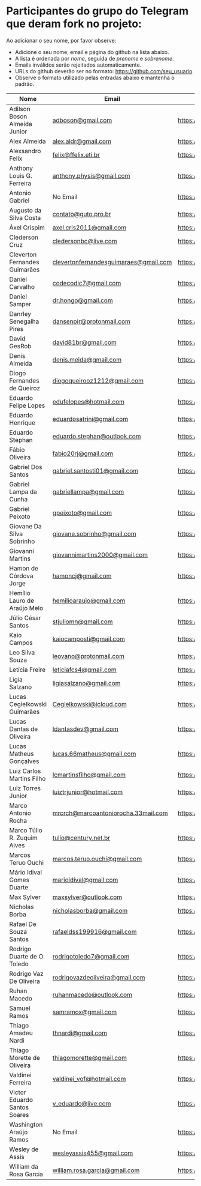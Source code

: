 ﻿# Participantes do grupo do Telegram que deram fork no projeto:

Ao adicionar o seu nome, por favor observe:

* Adicione o seu nome, email e página do github na lista abaixo.
* A lista é ordenada por *nome*, seguida de *prenome* e *sobrenome*.
* Emails inválidos serão rejeitados automaticamente.
* URLs do github deverão ser no formato: https://github.com/seu_usuario
* Observe o formato utilizado pelas entradas abaixo e mantenha o padrão.

| Nome                          | Email                                 | Github Page                           |
| ----------------------------- | ------------------------------------- | ------------------------------------- |
| Adilson Boson Almeida Junior  | adboson@gmail.com                     | https://github.com/adboson            |
| Alex Almeida                  | alex.aldr@gmail.com                   | https://github.com/alexaldr           |
| Alexsandro Felix              | felix@ffelix.eti.br                   | https://github.com/asfelix            |
| Anthony Louis G. Ferreira     | anthony.physis@gmail.com              | https://github.com/anthonyfisicabsb   |
| Antonio Gabriel               | No Email                              | https://github.com/presstart          |
| Augusto da Silva Costa        | contato@guto.pro.br                   | https://github.com/gutocosta          |
| Áxel Crispim                  | axel.cris2011@gmail.com               | https://github.com/ZartRock           |
| Clederson Cruz                | cledersonbc@live.com                  | https://github.com/Cledersonbc        |
| Cleverton Fernandes Guimarães | clevertonfernandesguimaraes@gmail.com | https://github.com/cfguimaraes        |
| Daniel Carvalho               | codecodic7@gmail.com                  | https://github.com/KDEboy             |
| Daniel Samper                 | dr.hongo@gmail.com                    | https://github.com/daniel-samper      |
| Danrley Senegalha Pires       | dansenpir@protonmail.com              | https://github.com/dansenpir          |
| David GesRob                  | david81br@gmail.com                   | https://github.com/david81brs         |
| Denis Almeida                 | denis.meida@gmail.com                 | https://github.com/denisvba           |
| Diogo Fernandes de Queiroz    | diogoqueirooz1212@gmail.com           | https://github.com/Diogo-Queiroz      |
| Eduardo Felipe Lopes          | edufelopes@hotmail.com                | https://github.com/raikon55           |
| Eduardo Henrique              | eduardosatrini@gmail.com              | https://github.com/satrini            |
| Eduardo Stephan               | eduardo.stephan@outlook.com           | https://github.com/edustephan         |
| Fábio Oliveira                | fabio20rj@gmail.com                   | https://github.com/ffabiorj           |
| Gabriel Dos Santos            | gabriel.santosti01@gmail.com          | https://github.com/GabrielDS          |
| Gabriel Lampa da Cunha        | gabriellampa@gmail.com                | https://github.com/icaroraci/         |
| Gabriel Peixoto               | gpeixoto@gmail.com                    | https://github.com/neuraman           |
| Giovane Da Silva Sobrinho     | giovane.sobrinho@gmail.com            | https://github.com/eu447              |
| Giovanni Martins              | giovannimartins2000@gmail.com         | https://github.com/GiovanniSM20       |
| Hamon de Córdova Jorge        | hamoncj@gmail.com                     | https://github.com/hamonCordova       |
| Hemílio Lauro de Araújo Melo  | hemilioaraujo@gmail.com               | https://github.com/hemilioaraujo      |
| Júlio César Santos            | stjuliomn@gmail.com                   | https://github.com/juliocst           |
| Kaio Campos                   | kaiocamposti@gmail.com                | https://github.com/kaiocampos         |
| Leo Silva Souza               | leovano@protonmail.com                | https://github.com/leovano            |
| Letícia Freire                | leticiafcs4@gmail.com                 | https://github.com/leticia-freire     |
| Ligia Salzano                 | ligiasalzano@gmail.com                | https://github.com/ligiasalzano       |
| Lucas Cegielkowski Guimarães  | Cegielkowski@icloud.com               | https://github.com/Cegielkowski       |
| Lucas Dantas de Oliveira      | ldantasdev@gmail.com                  | https://github.com/lucantas           |
| Lucas Matheus Gonçalves       | lucas.66matheus@gmail.com             | https://github.com/LucasGon7          |
| Luiz Carlos Martins Filho     | lcmartinsfilho@gmail.com              | https://github.com/luizcmf            |
| Luiz Torres Junior            | luiztrjunior@hotmail.com              | https://github.com/luiztorresjr       |
| Marco Antonio Rocha           | mrcrch@marcoantoniorocha.33mail.com   | https://github.com/mrcrch             |
| Marco Túlio R. Zuquim Alves   | tulio@century.net.br                  | https://github.com/Zuquim             |
| Marcos Teruo Ouchi            | marcos.teruo.ouchi@gmail.com          | https://github.com/nixware            |
| Mário Idival Gomes Duarte     | marioidival@gmail.com                 | https://github.com/marioidival        |
| Max Sylver                    | maxsylver@outlook.com                 | https://github.com/MaxTgr             |
| Nicholas Borba                | nicholasborba@gmail.com               | https://github.com/nkborba            |
| Rafael De Souza Santos        | rafaeldss199916@gmail.com             | https://github.com/RafaelDSS          |
| Rodrigo Duarte de O. Toledo   | rodrigotoledo7@gmail.com              | https://github.com/rodrigotoledo7     |
| Rodrigo Vaz De Oliveira       | rodrigovazdeoliveira@gmail.com        | https://github.com/RodrigoVazOliveira |
| Ruhan Macedo                  | ruhanmacedo@outlook.com               | https://github.com/ruhanmacedo        |
| Samuel Ramos                  | samramox@gmail.com                    | https://github.com/samuelramox        |
| Thiago Amadeu Nardi           | thnardi@gmail.com                     | https://github.com/thnardi            |
| Thiago Morette de Oliveira    | thiagomorette@gmail.com               | https://github.com/Morette            |
| Valdinei Ferreira             | valdinei_vof@hotmail.com              | https://github.com/valdinei11         |
| Victor Eduardo Santos Soares  | v_eduardo@live.com                    | https://github.com/veduardo93         |
| Washington Araújo Ramos       | No Email                              | https://github.com/WashingtonARamos   |
| Wesley de Assis               | wesleyassis455@gmail.com              | https://github.com/Choco02            |
| William da Rosa Garcia        | william.rosa.garcia@gmail.com         | https://github.com/phewill            |
